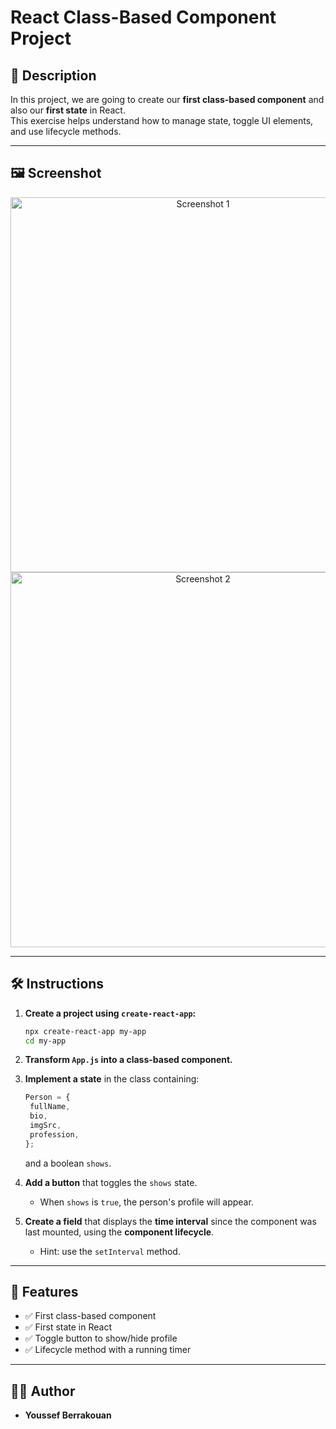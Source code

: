 # React Class-Based Component Project

## 📖 Description

In this project, we are going to create our **first class-based component** and also our **first state** in React.  
This exercise helps understand how to manage state, toggle UI elements, and use lifecycle methods.

---

## 🖼️ Screenshot

<p align="center">
  <img src="https://i.postimg.cc/Hk629scX/1.png" alt="Screenshot 1" width="600"/>
  <img src="https://i.postimg.cc/N0LxJqmV/2.png" alt="Screenshot 2" width="600"/>
</p>

---

## 🛠️ Instructions

1. **Create a project using `create-react-app`:**

   ```bash
   npx create-react-app my-app
   cd my-app
   ```

2. **Transform `App.js` into a class-based component.**

3. **Implement a state** in the class containing:

   ```js
   Person = {
   	fullName,
   	bio,
   	imgSrc,
   	profession,
   };
   ```

   and a boolean `shows`.

4. **Add a button** that toggles the `shows` state.

   - When `shows` is `true`, the person's profile will appear.

5. **Create a field** that displays the **time interval** since the component was last mounted, using the **component lifecycle**.

   - Hint: use the `setInterval` method.

---

## 🚀 Features

- ✅ First class-based component
- ✅ First state in React
- ✅ Toggle button to show/hide profile
- ✅ Lifecycle method with a running timer

---

## 🧑‍💻 Author

- **Youssef Berrakouan**
